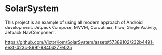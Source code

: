 # SolarSystem

This project is an example of using all modern approach of Android development. Jetpack Compose, MVVM, Coroutines, Flow, Single Activity, Jetpack NavComponent.



https://github.com/VictorKom/SolarSystem/assets/57389102/232b4491-ee3f-423c-899f-9840d277e025
